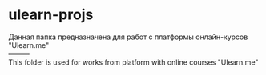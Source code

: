 # ulearn-projs

Данная папка предназначена для работ с платформы онлайн-курсов "Ulearn.me"<br>
———<br>
This folder is used for works from platform with online courses "Ulearn.me"
